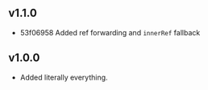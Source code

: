 ## v1.1.0

- 53f06958 Added ref forwarding and `innerRef` fallback

## v1.0.0

- Added literally everything.
